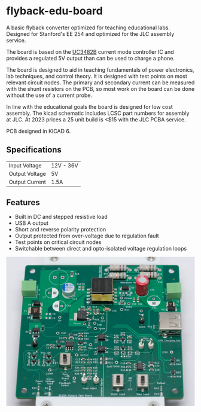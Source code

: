 # flyback-edu-board
A basic flyback converter optimized for teaching educational labs. 
Designed for Stanford's EE 254 and optimized for the JLC assembly service. 

The board is based on the [UC3482B](https://www.onsemi.com/pdf/datasheet/uc3842b-d.pdf) current mode controller IC and provides a regulated 5V output than can be used to charge a phone. 

The board is designed to aid in teaching fundamentals of power electronics, lab techniques, and control theory. 
It is designed with test points on most relevant circuit nodes. 
The primary and secondary current can be measured with the shunt resistors on the PCB, so most work on the board can be done without the use of a current probe. 

In line with the educational goals the board is designed for low cost assembly. The kicad schematic includes LCSC part numbers for assembly at JLC. At 2023 prices a 25 unit build is <$15 with the JLC PCBA service. 

PCB designed in KICAD 6.



## Specifications
|   |   |
| -------- | -------- |
| Input Voltage | 12V - 36V |
| Output Voltage| 5V |
| Output Current | 1.5A |

## Features
- Built in DC and stepped resistive load
- USB A output
- Short and reverse polarity protection
- Output protected from over-voltage due to regulation fault
- Test points on critical circuit nodes
- Switchable between direct and opto-isolated voltage regulation loops

![Test Board Photo](doc/test-board.jpg)
